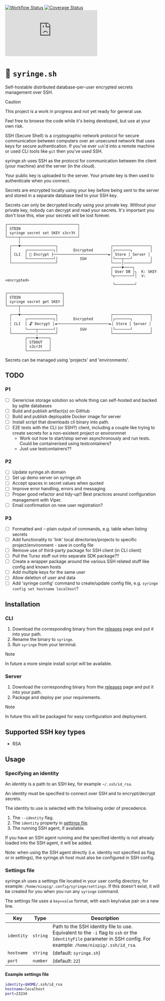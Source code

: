 [![Workflow Status](https://github.com/nixpig/syringe.sh/actions/workflows/build.yml/badge.svg?branch=main)](https://github.com/nixpig/syringe.sh/actions/workflows/build.yml?query=branch%3Amain)
[![Coverage Status](https://coveralls.io/repos/github/nixpig/syringe.sh/badge.svg?branch=main)](https://coveralls.io/github/nixpig/syringe.sh?branch=main)
[![Go Report Card](https://goreportcard.com/badge/github.com/nixpig/syringe.sh)](https://goreportcard.com/report/github.com/nixpig/syringe.sh)

# 🔐 `syringe.sh`

Self-hostable distributed database-per-user encrypted secrets management over SSH.

> [!CAUTION]
>
> This project is a work in progress and not yet ready for general use.
>
> Feel free to browse the code while it's being developed, but use at your own risk.

SSH (Secure Shell) is a cryptographic network protocol for secure communication between computers over an unsecured network that uses keys for secure authentication. If you've ever `ssh`'d into a remote machine or used CLI tools like `git` then you've used SSH.

syringe.sh uses SSH as the protocol for communication between the client (your machine) and the server (in the cloud).

Your public key is uploaded to the server. Your private key is then used to authenticate when you connect.

Secrets are encrypted locally using your key before being sent to the server and stored in a separate database tied to your SSH key.

Secrets can only be decrypted locally using your private key. Without your private key, nobody can decrypt and read your secrets. It's important you don't lose this, else your secrets will be lost forever.

```
┌────────────────────────────────┐
│ STDIN                          │
│ syringe secret set SKEY s3cr3t │
└─────┬──────────────────────────┘
      │
  ┌───▼────────────────┐                        ┌─────────────────┐
  │      ┌────────────┐│       Encrypted        │┌───────┐        │
  │ CLI  │ 🔐 Encrypt ├─────────────────────────►│ Store │ Server │
  │      └────────────┘│          SSH           │└───┬───┘        │
  └────────────────────┘                        └────│────────────┘
                                                ┌────▼────┐
                                                │ User DB │┐  K: SKEY
                                                └┬────────┘│  V: <encrypted>
                                                 └─────────┘

┌─────────────────────────┐
│ STDIN                   │
│ syringe secret get SKEY │
└─────┬───────────────────┘
      │
  ┌───▼────────────────┐                        ┌─────────────────┐
  │      ┌────────────┐│       Encrypted        │┌───────┐        │
  │ CLI  │ 🔓️ Decrypt │◄────────────────────────►│ Store │ Server │
  │      └────┬───────┘│          SSH           │└───────┘        │
  └───────────│────────┘                        └─────────────────┘
         ┌────▼─────┐
         │ STDOUT   │
         │ s3cr3t   │
         └──────────┘

```

Secrets can be managed using 'projects' and 'environments'.

## TODO

### P1

- [ ] Genericise storage solution so whole thing can self-hosted and backed by sqlite databases
- [ ] Build and publish artifact(s) on GitHub
- [ ] Build and publish deployable Docker image for server
- [ ] Install script that downloads cli binary into path.
- [ ] E2E tests with the CLI (or SSH?) client, including a couple like trying to create secrets for a non-existent project or environmnet
  - Work out how to start/stop server asynchronously and run tests. Could be containerised using testcontainers?
  - Just use testcontainers??

### P2

- [ ] Update syringe.sh domain
- [ ] Set up demo server on syringe.sh
- [ ] Accept spaces in secret values when quoted
- [ ] Improve error handling, errors and messaging
- [ ] Proper good refactor and tidy-up!! Best practices around configuration management with Viper.
- [ ] Email confirmation on new user registration?

### P3

- [ ] Formatted and --plain output of commands, e.g. table when listing secrets
- [ ] Add functionality to 'link' local directories/projects to specific project/environment - save in config file
- [ ] Remove use of third-party package for SSH client (in CLI client)
- [ ] Pull the Turso stuff out into separate SDK package??
- [ ] Create a wrapper package around the various SSH related stuff like config and known hosts
- [ ] Add multiple keys for the same user
- [ ] Allow deletion of user and data
- [ ] Add 'syringe config' command to create/update config file, e.g. `syringe config set hostname localhost`?

## Installation

### CLI

1. Download the corresponding binary from the [releases](https://github.com/nixpig/syringe.sh/releases) page and put it into your path.
1. Rename the binary to `syringe`.
1. Run `syringe` from your terminal.

> [!NOTE]
>
> In future a more simple install script will be available.

### Server

1. Download the corresponding binary from the [releases](https://github.com/nixpig/syringe.sh/releases) page and put it into your path.
1. Package and deploy per your requirements.

> [!NOTE]
>
> In future this will be packaged for easy configuration and deployment.

## Supported SSH key types

- RSA

## Usage

### Specifying an identity

An _identity_ is a path to an SSH key, for example `~/.ssh/id_rsa`.

An identity must be specified to connect over SSH and to encrypt/decrypt secrets.

The identity to use is selected with the following order of precedence.

1. The `--identity` flag.
1. The `identity` property in [settings file](#settings-file).
1. The running SSH agent, if available.

If you have an SSH agent running and the specified identity is not already loaded into the SSH agent, it will be added.

Note: when using the SSH agent directly (i.e. identity not specified as flag or in settings), the syringe.sh host must also be configured in SSH config.

### Settings file

syringe.sh uses a settings file located in your user config directory, for example: `/home/nixpig/.config/syringe/settings`. If this doesn't exist, it will be created for you when you run any `syringe` command.

The settings file uses a `key=value` format, with each key/value pair on a new line.

| Key        | Type     | Description                                                                                                                                                        |
| ---------- | -------- | ------------------------------------------------------------------------------------------------------------------------------------------------------------------ |
| `identity` | `string` | Path to the SSH identity file to use. Equivalent to the `-i` flag to `ssh` or the `IdentityFile` parameter in SSH config. For example: `/home/nixpig/.ssh/id_rsa`. |
| `hostname` | `string` | (default: `syringe.sh`)                                                                                                                                            |
| `port`     | `number` | (default: `22`)                                                                                                                                                    |

#### Example settings file

```bash
identity=$HOME/.ssh/id_rsa
hostname=localhost
port=23234
```
